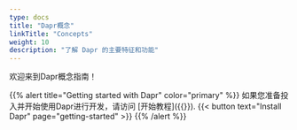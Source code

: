 ```yaml
---
type: docs
title: "Dapr概念"
linkTitle: "Concepts"
weight: 10
description: "了解 Dapr 的主要特征和功能"
---
```


欢迎来到Dapr概念指南！


{{% alert title="Getting started with Dapr" color="primary" %}}
如果您准备投入并开始使用Dapr进行开发，请访问 [开始教程]({{<ref getting-started>}}).
{{< button text="Install Dapr" page="getting-started" >}}
{{% /alert %}}